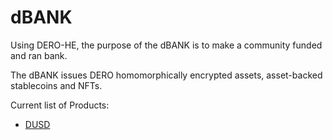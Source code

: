 # dBANK
Using DERO-HE, the purpose of the dBANK is to make a community funded and ran bank.

The dBANK issues DERO homomorphically encrypted assets, asset-backed stablecoins and NFTs.

Current list of Products:
- [DUSD](https://github.com/secretnamebasis/dBANK/tree/main/products/DUSD)
